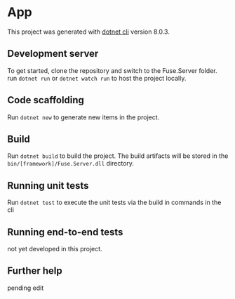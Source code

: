 
# App

This project was generated with [dotnet cli](https://microsoft.com/dotnet) version 8.0.3.

## Development server

To get started, clone the repository and switch to the Fuse.Server folder.  run `dotnet run` or `dotnet watch run` to host the project locally.

## Code scaffolding

Run `dotnet new` to generate new items in the project.

## Build

Run `dotnet build` to build the project. The build artifacts will be stored in the `bin/[framework]/Fuse.Server.dll` directory.

## Running unit tests

Run `dotnet test` to execute the unit tests via the build in commands in the cli

## Running end-to-end tests

not yet developed in this project.

## Further help

pending edit
